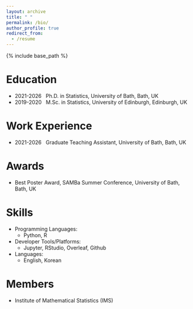 ```yaml
---
layout: archive
title: " "
permalink: /bio/
author_profile: true
redirect_from:
  - /resume
---
```


{% include base_path %}

Education
======
* 2021-2026 &nbsp; Ph.D. in Statistics, University of Bath, Bath, UK
* 2019-2020 &nbsp; M.Sc. in Statistics, University of Edinburgh, Edinburgh, UK

Work Experience
======
* 2021-2026 &nbsp; Graduate Teaching Assistant, University of Bath, Bath, UK

Awards
======
* Best Poster Award, SAMBa Summer Conference, University of Bath, Bath, UK

Skills
======
* Programming Languages:
  * Python, R
* Developer Tools/Platforms:
  * Jupyter, RStudio, Overleaf, Github
* Languages:
  * English, Korean
  
Members
======
* Institute of Mathematical Statistics (IMS)
